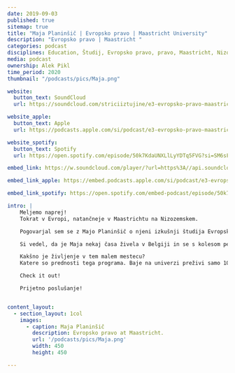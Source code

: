 ```yaml
---
date: 2019-09-03
published: true 
sitemap: true
title: "Maja Planinšič | Evropsko pravo | Maastricht University" 
description: "Evropsko pravo | Maastricht "
categories: podcast
disciplines: Education, Študij, Evropsko pravo, pravo, Maastricht, Nizozemska
media: podcast
ownership: Alek Pikl
time_period: 2020
thumbnail: "/podcasts/pics/Maja.png"

website:
  button_text: SoundCloud
  url: https://soundcloud.com/striciiztujine/e3-evropsko-pravo-maastricht-university-z-majo-planinsic?in=striciiztujine/sets/1-sezona

website_apple:
  button_text: Apple
  url: https://podcasts.apple.com/si/podcast/e3-evropsko-pravo-maastricht-university-z-majo-planinsic/id1435290632?i=1000420125929

website_spotify:
  button_text: Spotify
  url: https://open.spotify.com/episode/50k7KdaUNXLlLyYDTq5FVG?si=SM6sFmrqSQ2W9ZsC_qOHSg

embed_link: https://w.soundcloud.com/player/?url=https%3A//api.soundcloud.com/tracks/502634526&color=%23ff5500&auto_play=false&hide_related=false&show_comments=true&show_user=true&show_reposts=false&show_teaser=true

embed_link_apple: https://embed.podcasts.apple.com/si/podcast/e3-evropsko-pravo-maastricht-university-z-majo-planinsic/id1435290632?i=1000420125929

embed_link_spotify: https://open.spotify.com/embed-podcast/episode/50k7KdaUNXLlLyYDTq5FVG

intro: |
    Meljemo naprej!
    Tokrat v Evropi, natančneje v Maastrichtu na Nizozemskem.

    Pogovarjal sem se z Majo Planinšič o njeni izkušnji študija Evropskega prava.

    Si vedel, da je Maja nekaj časa živela v Belgiji in se s kolesom peljala na predavanja na Nizozemsko? Krejzi...

    Kakšno je življenje v tem malem mestecu?
    Katere so prednosti tega programa. Baje na univerzi preživi samo 10h na teden, a je vseeno vedno zaposlena ... Kako je to mogoče?

    Check it out!

    Prijetno poslušanje!


content_layout:
  - section_layout: 1col
    images:
      - caption: Maja Planinšič 
        description: Evropsko pravo at Maastricht.
        url: '/podcasts/pics/Maja.png'
        width: 450 
        height: 450

---
```

